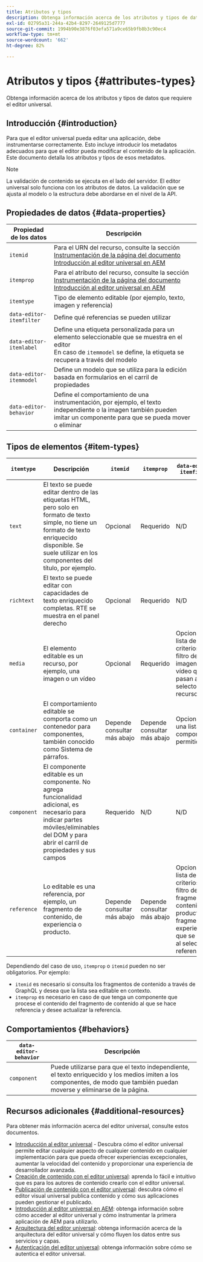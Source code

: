 ```yaml
---
title: Atributos y tipos
description: Obtenga información acerca de los atributos y tipos de datos que requiere el editor universal.
exl-id: 02795a31-244a-42b4-8297-2649125d7777
source-git-commit: 1994b90e3876f03efa571a9ce65b9fb8b3c90ec4
workflow-type: tm+mt
source-wordcount: '662'
ht-degree: 82%

---
```


# Atributos y tipos {#attributes-types}

Obtenga información acerca de los atributos y tipos de datos que requiere el editor universal.

## Introducción {#introduction}

Para que el editor universal pueda editar una aplicación, debe instrumentarse correctamente. Esto incluye introducir los metadatos adecuados para que el editor pueda modificar el contenido de la aplicación. Este documento detalla los atributos y tipos de esos metadatos.

>[!NOTE]
>
>La validación de contenido se ejecuta en el lado del servidor. El editor universal solo funciona con los atributos de datos. La validación que se ajusta al modelo o la estructura debe abordarse en el nivel de la API.

## Propiedades de datos {#data-properties}

| Propiedad de los datos | Descripción |
|---|---|
| `itemid` | Para el URN del recurso, consulte la sección [Instrumentación de la página del documento Introducción al editor universal en AEM](getting-started.md#instrument-thepage) |
| `itemprop` | Para el atributo del recurso, consulte la sección [Instrumentación de la página del documento Introducción al editor universal en AEM](getting-started.md#instrument-thepage) |
| `itemtype` | Tipo de elemento editable (por ejemplo, texto, imagen y referencia) |
| `data-editor-itemfilter` | Define qué referencias se pueden utilizar |
| `data-editor-itemlabel` | Define una etiqueta personalizada para un elemento seleccionable que se muestra en el editor <br>En caso de `itemmodel` se define, la etiqueta se recupera a través del modelo |
| `data-editor-itemmodel` | Define un modelo que se utiliza para la edición basada en formularios en el carril de propiedades |
| `data-editor-behavior` | Define el comportamiento de una instrumentación, por ejemplo, el texto independiente o la imagen también pueden imitar un componente para que se pueda mover o eliminar |

## Tipos de elementos {#item-types}

| `itemtype` | Descripción | `itemid` | `itemprop` | `data-editor-itemfilter` | `data-editor-itemlabel` | `data-editor-itemmodel` | `data-editor-behvior` |
|---|---|---|---|---|---|---|---|
| `text` | El texto se puede editar dentro de las etiquetas HTML, pero solo en formato de texto simple, no tiene un formato de texto enriquecido disponible. Se suele utilizar en los componentes del título, por ejemplo. | Opcional | Requerido | N/D | Opcional | N/D | Opcional |
| `richtext` | El texto se puede editar con capacidades de texto enriquecido completas. RTE se muestra en el panel derecho | Opcional | Requerido | N/D | Opcional | N/D | Opcional |
| `media` | El elemento editable es un recurso, por ejemplo, una imagen o un vídeo | Opcional | Requerido | Opcional<br>lista de criterios de filtro de imagen o vídeo que se pasan al selector de recursos | Opcional | N/D | Opcional |
| `container` | El comportamiento editable se comporta como un contenedor para componentes, también conocido como Sistema de párrafos. | Depende <br>consultar más abajo | Depende <br>consultar más abajo | Opcional<br>una lista de componentes permitidos | Opcional | N/D | N/D |
| `component` | El componente editable es un componente. No agrega funcionalidad adicional, es necesario para indicar partes móviles/eliminables del DOM y para abrir el carril de propiedades y sus campos | Requerido | N/D | N/D | Opcional | Opcional | N/D |
| `reference` | Lo editable es una referencia, por ejemplo, un fragmento de contenido, de experiencia o producto. | Depende <br>consultar más abajo | Depende <br>consultar más abajo | Opcional<br>lista de criterios de filtro de fragmento de contenido, producto o fragmento de experiencia que se pasan al selector de referencia | Opcional | Opcional | N/D |

Dependiendo del caso de uso, `itemprop` o `itemid` pueden no ser obligatorios. Por ejemplo:

* `itemid` es necesario si consulta los fragmentos de contenido a través de GraphQL y desea que la lista sea editable en contexto.
* `itemprop` es necesario en caso de que tenga un componente que procese el contenido del fragmento de contenido al que se hace referencia y desee actualizar la referencia.

## Comportamientos {#behaviors}

| `data-editor-behavior` | Descripción |
|---|---|
| `component` | Puede utilizarse para que el texto independiente, el texto enriquecido y los medios imiten a los componentes, de modo que también puedan moverse y eliminarse de la página. |

## Recursos adicionales {#additional-resources}

Para obtener más información acerca del editor universal, consulte estos documentos.

* [Introducción al editor universal](introduction.md) - Descubra cómo el editor universal permite editar cualquier aspecto de cualquier contenido en cualquier implementación para que pueda ofrecer experiencias excepcionales, aumentar la velocidad del contenido y proporcionar una experiencia de desarrollador avanzada.
* [Creación de contenido con el editor universal](authoring.md): aprenda lo fácil e intuitivo que es para los autores de contenido crearlo con el editor universal.
* [Publicación de contenido con el editor universal](publishing.md): descubra cómo el editor visual universal publica contenido y cómo sus aplicaciones pueden gestionar el publicado.
* [Introducción al editor universal en AEM](getting-started.md): obtenga información sobre cómo acceder al editor universal y cómo instrumentar la primera aplicación de AEM para utilizarlo.
* [Arquitectura del editor universal](architecture.md): obtenga información acerca de la arquitectura del editor universal y cómo fluyen los datos entre sus servicios y capas.
* [Autenticación del editor universal](authentication.md): obtenga información sobre cómo se autentica el editor universal.
